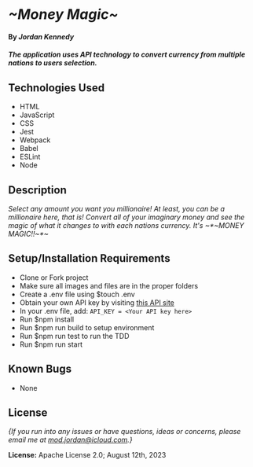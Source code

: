 # _~Money Magic~_

#### By _**Jordan Kennedy**_

#### _The application uses API technology to convert currency from multiple nations to users selection._

## Technologies Used
* HTML
* JavaScript
* CSS
* Jest
* Webpack
* Babel
* ESLint
* Node

## Description

_Select any amount you want you millionaire! At least, you can be a millionaire here, that is! Convert all of your imaginary money and see the magic of what it changes to with each nations currency. It's ~*~*MONEY MAGIC!!*~*~_

## Setup/Installation Requirements

* Clone or Fork project
* Make sure all images and files are in the proper folders
* Create a .env file using $touch .env
* Obtain your own API key by visiting [this API site](https://www.exchangerate-api.com/)
* In your .env file, add: ```API_KEY = <Your API key here>```
* Run $npm install
* Run $npm run build to setup environment
* Run $npm run test to run the TDD
* Run $npm run start

## Known Bugs

* None

## License

_{If you run into any issues or have questions, ideas or concerns, please email me at mod.jordan@icloud.com.}_

**License:** Apache License 2.0; August 12th, 2023